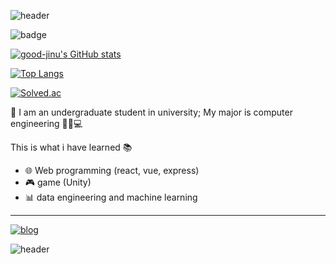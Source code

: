 ![header](https://capsule-render.vercel.app/api?type=egg&color=timeAuto&height=300&section=header&text=Hello%20World!&fontSize=90)

![badge](https://img.shields.io/github/followers/good-jinu?style=social)

  

[![good-jinu's GitHub stats](https://github-readme-stats.vercel.app/api?username=good-jinu&show_icons=true&theme=blueberry)](https://github.com/good-jinu)

[![Top Langs](https://github-readme-stats.vercel.app/api/top-langs/?username=good-jinu&layout=compact&theme=blueberry)](https://github.com/good-jinu)

[![Solved.ac](http://mazassumnida.wtf/api/generate_badge?boj=pkmaster7272)](https://solved.ac/pkmaster7272)
  

👋 I am an undergraduate student in university; My major is computer engineering 👨‍🎓💻

This is what i have learned 📚

- 🌐 Web programming (react, vue, express)
- 🎮 game (Unity)
- 📊 data engineering and machine learning

  

---


[![blog](https://img.shields.io/badge/blog--202a35?&logo=githubpages)](https://good-jinu.github.io/blog/)

![header](https://capsule-render.vercel.app/api?type=egg&color=timeAuto&height=300&section=footer&text=Success%20usually%20comes%20to%20those%20who%20are%20too%20busy%20looking%20for%20it.&fontSize=22)